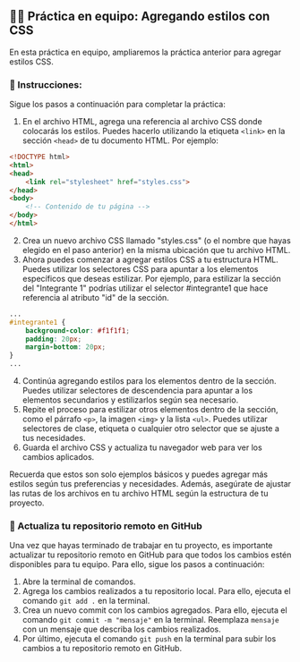 ## ✍🏻 Práctica en equipo: Agregando estilos con CSS

En esta práctica en equipo, ampliaremos la práctica anterior para agregar estilos CSS.

### 📌 Instrucciones:
Sigue los pasos a continuación para completar la práctica:

1. En el archivo HTML, agrega una referencia al archivo CSS donde colocarás los estilos. Puedes hacerlo utilizando la etiqueta `<link>` en la sección `<head>` de tu documento HTML. Por ejemplo:
    
```html
<!DOCTYPE html>
<html>
<head>
    <link rel="stylesheet" href="styles.css">
</head>
<body>
    <!-- Contenido de tu página -->
</body>
</html>
```

2. Crea un nuevo archivo CSS llamado "styles.css" (o el nombre que hayas elegido en el paso anterior) en la misma ubicación que tu archivo HTML.
3. Ahora puedes comenzar a agregar estilos CSS a tu estructura HTML. Puedes utilizar los selectores CSS para apuntar a los elementos específicos que deseas estilizar. Por ejemplo, para estilizar la sección del "Integrante 1" podrías utilizar el selector #integrante1 que hace referencia al atributo "id" de la sección.

```css
...
#integrante1 {
    background-color: #f1f1f1;
    padding: 20px;
    margin-bottom: 20px;
}
...
```

4. Continúa agregando estilos para los elementos dentro de la sección. Puedes utilizar selectores de descendencia para apuntar a los elementos secundarios y estilizarlos según sea necesario.
5. Repite el proceso para estilizar otros elementos dentro de la sección, como el párrafo `<p>`, la imagen `<img>` y la lista `<ul>`. Puedes utilizar selectores de clase, etiqueta o cualquier otro selector que se ajuste a tus necesidades.
6. Guarda el archivo CSS y actualiza tu navegador web para ver los cambios aplicados.

Recuerda que estos son solo ejemplos básicos y puedes agregar más estilos según tus preferencias y necesidades. Además, asegúrate de ajustar las rutas de los archivos en tu archivo HTML según la estructura de tu proyecto.

### 📌 Actualiza tu repositorio remoto en GitHub

Una vez que hayas terminado de trabajar en tu proyecto, es importante actualizar tu repositorio remoto en GitHub para que todos los cambios estén disponibles para tu equipo. Para ello, sigue los pasos a continuación:

1. Abre la terminal de comandos.
2. Agrega los cambios realizados a tu repositorio local. Para ello, ejecuta el comando `git add .` en la terminal.
3. Crea un nuevo commit con los cambios agregados. Para ello, ejecuta el comando `git commit -m "mensaje"` en la terminal. Reemplaza `mensaje` con un mensaje que describa los cambios realizados.
4. Por último, ejecuta el comando `git push` en la terminal para subir los cambios a tu repositorio remoto en GitHub.
